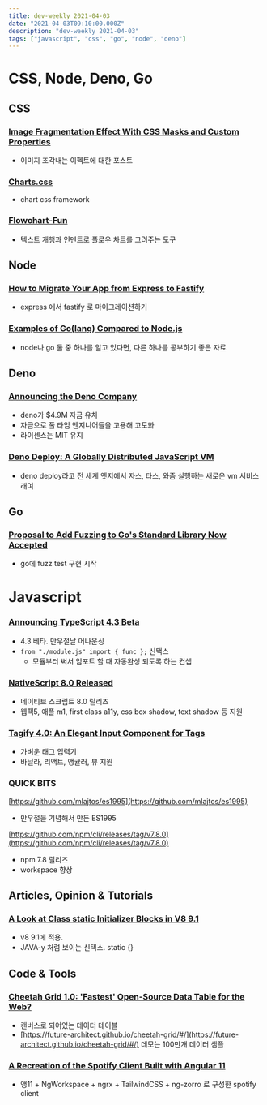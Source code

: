```yaml
---
title: dev-weekly 2021-04-03
date: "2021-04-03T09:10:00.000Z"
description: "dev-weekly 2021-04-03"
tags: ["javascript", "css", "go", "node", "deno"]
---
```


# CSS, Node, Deno, Go

## CSS

### **[Image Fragmentation Effect With CSS Masks and Custom Properties](https://css-tricks.com/image-fragmentation-effect-with-css-masks-and-custom-properties)**

- 이미지 조각내는 이펙트에 대한 포스트

### **[Charts.css](https://chartscss.org/)**

- chart css framework

### **[Flowchart-Fun](https://flowchart.fun/)**

- 텍스트 개행과 인덴트로 플로우 차트를 그려주는 도구

## Node

### **[How to Migrate Your App from Express to Fastify](https://www.sitepoint.com/express-to-fastify-migrate/)**

- express 에서 fastify 로 마이그레이션하기

### **[Examples of Go(lang) Compared to Node.js](https://github.com/miguelmota/golang-for-nodejs-developers)**

- node나 go 둘 중 하나를 알고 있다면, 다른 하나를 공부하기 좋은 자료

## Deno

### **[Announcing the Deno Company](https://deno.com/blog/the-deno-company)**

- deno가 $4.9M 자금 유치
- 자금으로 풀 타임 엔지니어들을 고용해 고도화
- 라이센스는 MIT 유지

### **[Deno Deploy: A Globally Distributed JavaScript VM](https://deno.com/deploy)**

- deno deploy라고 전 세계 엣지에서 자스, 타스, 와즘 실행하는 새로운 vm 서비스래여

## Go

### **[Proposal to Add Fuzzing to Go's Standard Library Now Accepted](https://github.com/golang/go/issues/44551#issuecomment-811607377)**

- go에 fuzz test 구현 시작

# Javascript

### **[Announcing TypeScript 4.3 Beta](https://devblogs.microsoft.com/typescript/announcing-typescript-4-3-beta/)**

- 4.3 베타. 만우절날 어나운싱
- `from "./module.js" import { func };` 신택스
    - 모듈부터 써서 임포트 할 때 자동완성 되도록 하는 컨셉

### **[NativeScript 8.0 Released](https://blog.nativescript.org/nativescript-8-announcement/)**

- 네이티브 스크립트 8.0 릴리즈
- 웹팩5, 애플 m1, first class a11y, css box shadow, text shadow 등 지원

### **[Tagify 4.0: An Elegant Input Component for Tags](https://github.com/yairEO/tagify)**

- 가벼운 태그 입력기
- 바닐라, 리액트, 앵귤러, 뷰 지원

### **QUICK BITS**

[https://github.com/mlajtos/es1995](https://github.com/mlajtos/es1995)

- 만우절을 기념해서 만든 ES1995

[https://github.com/npm/cli/releases/tag/v7.8.0](https://github.com/npm/cli/releases/tag/v7.8.0)

- npm 7.8 릴리즈
- workspace 향상

## Articles, Opinion & Tutorials

### **[A Look at Class static Initializer Blocks in V8 9.1]()**

- v8 9.1에 적용.
- JAVA-y 처럼 보이는 신택스. static {}

## Code & Tools

### **[Cheetah Grid 1.0: 'Fastest' Open-Source Data Table for the Web?](https://github.com/future-architect/cheetah-grid)**

- 캔버스로 되어있는 데이터 테이블
- [https://future-architect.github.io/cheetah-grid/#/](https://future-architect.github.io/cheetah-grid/#/) 데모는 100만개 데이터 샘플

### **[A Recreation of the Spotify Client Built with Angular 11](https://github.com/trungk18/angular-spotify)**

- 앵11 + NgWorkspace + ngrx + TailwindCSS + ng-zorro 로 구성한 spotify client